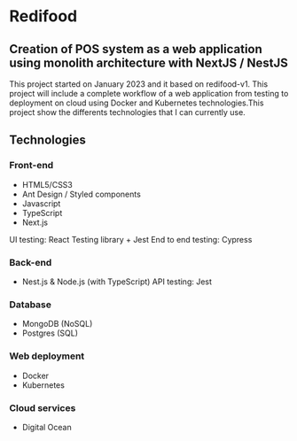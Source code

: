 # Redifood

## Creation of POS system as a web application using monolith architecture with NextJS / NestJS

This project started on January 2023 and it based on redifood-v1. This project will include a complete workflow of a web application from testing to deployment on cloud using Docker and Kubernetes technologies.This project show the differents technologies that I can currently use.

## Technologies

### Front-end

- HTML5/CSS3
- Ant Design / Styled components
- Javascript
- TypeScript
- Next.js

UI testing: React Testing library + Jest
End to end testing: Cypress

### Back-end

- Nest.js & Node.js (with TypeScript)
API testing: Jest

### Database

- MongoDB (NoSQL)
- Postgres (SQL)

### Web deployment

- Docker
- Kubernetes

### Cloud services

- Digital Ocean
